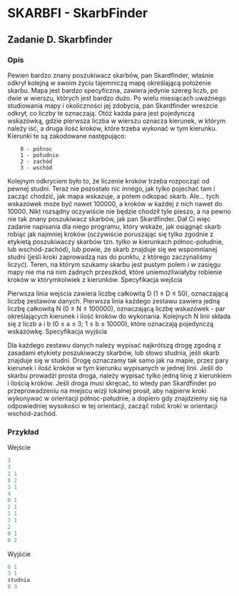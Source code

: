 # SKARBFI - SkarbFinder

## Zadanie D. Skarbfinder
### Opis

Pewien bardzo znany poszukiwacz skarbów, pan Skardfinder, właśnie odkrył kolejną w swoim życiu tajemniczą mapę określającą położenie skarbu. Mapa jest bardzo specyficzna, zawiera jedynie szereg liczb, po dwie w wierszu, których jest bardzo dużo. Po wielu miesiącach uważnego studiowania mapy i okoliczności jej zdobycia, pan Skardfinder wreszcie odkrył, co liczby te oznaczają. Otóż każda para jest pojedynczą wskazówką, gdzie pierwsza liczba w wierszu oznacza kierunek, w którym należy iść, a druga ilość kroków, które trzeba wykonać w tym kierunku. Kierunki te są zakodowane następująco:

        0 - północ
        1 - południe
        2 - zachód
        3 - wschód
      

Kolejnym odkryciem było to, że liczenie kroków trzeba rozpocząć od pewnej studni. Teraz nie pozostało nic innego, jak tylko pojechać tam i zacząć chodzić, jak mapa wskazuje, a potem odkopać skarb. Ale... tych wskazówek może być nawet 100000, a kroków w każdej z nich nawet do 10000. Nikt rozsądny oczywiście nie będzie chodził tyle pieszo, a na pewno nie tak znany poszukiwacz skarbów, jak pan Skardfinder. Dał Ci więc zadanie napisania dla niego programu, który wskaże, jak osiągnąć skarb robiąc jak najmniej kroków (oczywiście poruszając się tylko zgodnie z etykietą poszukiwaczy skarbów tzn. tylko w kierunkach północ-południe, lub wschód-zachód), lub powie, że skarb znajduje się we wspomnianej studni (jeśli kroki zaprowadzą nas do punktu, z którego zaczynaliśmy liczyć). Teren, na którym szukamy skarbu jest pustym polem i w zasięgu mapy nie ma na nim żadnych przeszkód, które uniemożliwiałyby robienie kroków w którymkolwiek z kierunków.
Specyfikacja wejścia

Pierwsza linia wejścia zawiera liczbę całkowitą D (1 ≤ D ≤ 50), oznaczającą liczbę zestawów danych. Pierwsza linia każdego zestawu zawiera jedną liczbę całkowitą N (0 ≤ N ≤ 100000), oznaczającą liczbę wskazówek - par określających kierunek i ilość kroków do wykonania. Kolejnych N linii składa się z liczb a i b (0 ≤ a ≤ 3; 1 ≤ b ≤ 10000), które oznaczają pojedynczą wskazówkę.
Specyfikacja wyjścia

Dla każdego zestawu danych należy wypisać najkrótszą drogę zgodną z zasadami etykiety poszukiwaczy skarbów, lub słowo studnia, jeśli skarb znajduje się w studni. Drogę oznaczamy tak samo jak na mapie, przez pary kierunek i ilość kroków w tym kierunku wypisanych w jednej linii. Jeśli do skarbu prowadzi prosta droga, należy wypisać tylko jedną linię z kierunkiem i ilością kroków. Jeśli droga musi skręcać, to wtedy pan Skardfinder po przeprowadzeniu na miejscu wizji lokalnej prosił, aby najpierw kroki wykonywać w orientacji północ-południe, a dopiero gdy znajdziemy się na odpowiedniej wysokości w tej orientacji, zacząć robić kroki w orientacji wschód-zachód.
### Przykład
Wejście
```c++
3
3
1 1
0 2
3 1
4
0 1
2 1
1 1
3 1
2
0 1
0 2
```
Wyjście
```c++
0 1
3 1
studnia
0 3
```
